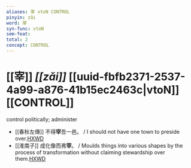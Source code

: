 ```yaml
---
aliases: 宰 vtoN CONTROL
pinyin: zǎi
word: 宰
syn-func: vtoN
sem-feat: 
total: 2
concept: CONTROL 
---
```

# [[宰]] *[[zǎi]]*  [[uuid-fbfb2371-2537-4a99-a876-41b15ec2463c|vtoN]] [[CONTROL]]
control politically; administer
 - [[春秋左傳]] 不得**宰**吾一邑。 / I should not have one town to preside over.[HXWD](https://hxwd.org/textview.html?location=KR1e0001_tls_009-720a.27)
 - [[淮南子]] 成化像而弗**宰**。 / Moulds things into various shapes by the process of transformation without claiming stewardship over them.[HXWD](https://hxwd.org/textview.html?location=KR3j0010_tls_001-3a.3)